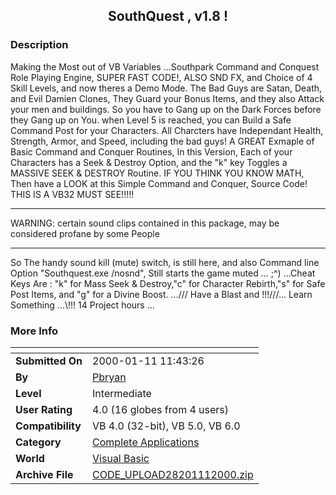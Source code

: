 ﻿<div align="center">

## SouthQuest , v1\.8 \!


</div>

### Description

Making the Most out of VB Variables ...Southpark Command and Conquest Role Playing Engine, SUPER FAST CODE!, ALSO SND FX, and Choice of 4 Skill Levels, and now theres a Demo Mode. The Bad Guys are Satan, Death, and Evil Damien Clones, They Guard your Bonus Items, and they also Attack your men and buildings. So you have to Gang up on the Dark Forces before they Gang up on You. when Level 5 is reached, you can Build a Safe Command Post for your Characters. All Charcters have Independant Health, Strength, Armor, and Speed, including the bad guys! A GREAT Exmaple of Basic Command and Conquer Routines, In this Version, Each of your Characters has a Seek & Destroy Option, and the "k" key Toggles a MASSIVE SEEK & DESTROY Routine. IF YOU THINK YOU KNOW MATH, Then have a LOOK at this Simple Command and Conquer, Source Code! THIS IS A VB32 MUST SEE!!!!! 

----

WARNING: certain sound clips contained in this package, may be considered profane by some People 

----

So The handy sound kill (mute) switch, is still here, and also Command line Option "Southquest.exe /nosnd", Still starts the game muted ... ;^) ...Cheat Keys Are : "k" for Mass Seek & Destroy,"c" for Character Rebirth,"s" for Safe Post Items, and "g" for a Divine Boost. .../// Have a Blast and !!!///... Learn Something ...\\\!!! 14 Project hours ...
 
### More Info
 


<span>             |<span>
---                |---
**Submitted On**   |2000-01-11 11:43:26
**By**             |[Pbryan](https://github.com/Planet-Source-Code/PSCIndex/blob/master/ByAuthor/pbryan.md)
**Level**          |Intermediate
**User Rating**    |4.0 (16 globes from 4 users)
**Compatibility**  |VB 4\.0 \(32\-bit\), VB 5\.0, VB 6\.0
**Category**       |[Complete Applications](https://github.com/Planet-Source-Code/PSCIndex/blob/master/ByCategory/complete-applications__1-27.md)
**World**          |[Visual Basic](https://github.com/Planet-Source-Code/PSCIndex/blob/master/ByWorld/visual-basic.md)
**Archive File**   |[CODE\_UPLOAD28201112000\.zip](https://github.com/Planet-Source-Code/pbryan-southquest-v1-8__1-4783/archive/master.zip)








